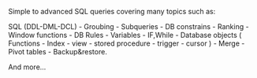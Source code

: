 Simple to advanced SQL queries covering many topics such as:

SQL (DDL-DML-DCL) - Groubing - Subqueries - DB constrains - Ranking - Window functions - DB Rules - Variables - IF,While - Database objects ( Functions - Index - view - stored procedure - trigger - cursor ) - Merge - Pivot tables - Backup&restore.

And more...
